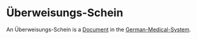 # Überweisungs-Schein

An Überweisungs-Schein is a [Document](700001.md) in the [German-Medical-System](8000999.md).
